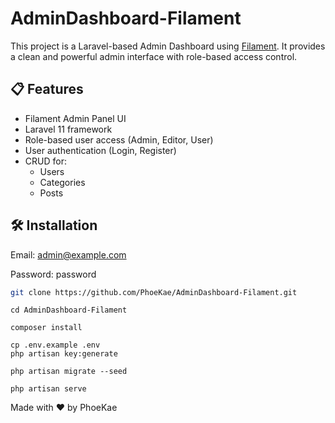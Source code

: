 # AdminDashboard-Filament

This project is a Laravel-based Admin Dashboard using [Filament](https://filamentphp.com/). It provides a clean and powerful admin interface with role-based access control.

## 📋 Features

- Filament Admin Panel UI
- Laravel 11 framework
- Role-based user access (Admin, Editor, User)
- User authentication (Login, Register)
- CRUD for:
  - Users
  - Categories
  - Posts

## 🛠 Installation

Email: admin@example.com

Password: password

```bash
git clone https://github.com/PhoeKae/AdminDashboard-Filament.git
```
    cd AdminDashboard-Filament
```
composer install
```
    cp .env.example .env
    php artisan key:generate
```
php artisan migrate --seed
```
    php artisan serve

Made with ❤️ by PhoeKae
